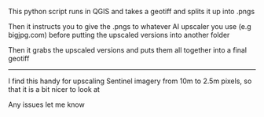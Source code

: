 This python script runs in QGIS and takes a geotiff and splits it up into .pngs

Then it instructs you to give the .pngs to whatever AI upscaler you use (e.g bigjpg.com) before putting the upscaled versions into another folder

Then it grabs the upscaled versions and puts them all together into a final geotiff

___________________________


I find this handy for upscaling Sentinel imagery from 10m to 2.5m pixels, so that it is a bit nicer to look at

Any issues let me know
